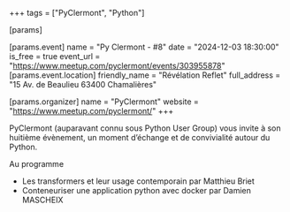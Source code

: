 +++
tags = ["PyClermont", "Python"]

[params]

[params.event]
name = "Py Clermont - #8"
date = "2024-12-03 18:30:00"
is_free = true
event_url = "https://www.meetup.com/pyclermont/events/303955878"
[params.event.location]
friendly_name = "Révélation Reflet"
full_address = "15 Av. de Beaulieu  63400 Chamalières"

[params.organizer]
name = "PyClermont"
website = "https://www.meetup.com/pyclermont/"
+++

PyClermont (auparavant connu sous Python User Group) vous invite à
son huitième évènement, un moment d’échange et de convivialité autour du Python.

Au programme

- Les transformers et leur usage contemporain par Matthieu Briet
- Conteneuriser une application python avec docker par Damien MASCHEIX
